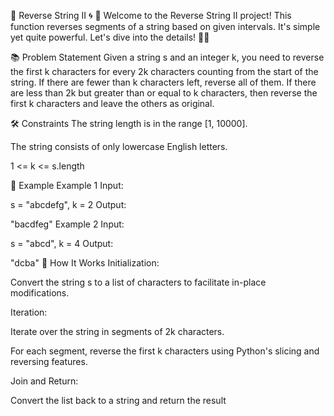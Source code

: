 🔄 Reverse String II 🌀
👋 Welcome to the Reverse String II project! This function reverses segments of a string based on given intervals. It's simple yet quite powerful. Let's dive into the details! 🏊‍♂️

📚 Problem Statement
Given a string s and an integer k, you need to reverse the first k characters for every 2k characters counting from the start of the string. If there are fewer than k characters left, reverse all of them. If there are less than 2k but greater than or equal to k characters, then reverse the first k characters and leave the others as original.

🛠️ Constraints
The string length is in the range [1, 10000].

The string consists of only lowercase English letters.

1 <= k <= s.length

🌟 Example
Example 1
Input:

s = "abcdefg", k = 2
Output:

"bacdfeg"
Example 2
Input:

s = "abcd", k = 4
Output:

"dcba"
🚀 How It Works
Initialization:

Convert the string s to a list of characters to facilitate in-place modifications.

Iteration:

Iterate over the string in segments of 2k characters.

For each segment, reverse the first k characters using Python's slicing and reversing features.

Join and Return:

Convert the list back to a string and return the result